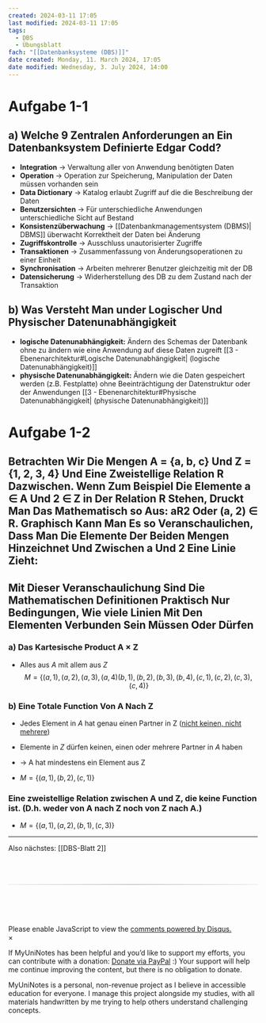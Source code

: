 ```yaml
---
created: 2024-03-11 17:05
last modified: 2024-03-11 17:05
tags:
  - DBS
  - Übungsblatt
fach: "[[Datenbanksysteme (DBS)]]"
date created: Monday, 11. March 2024, 17:05
date modified: Wednesday, 3. July 2024, 14:00
---
```


# Aufgabe 1-1

## a) Welche 9 Zentralen Anforderungen an Ein Datenbanksystem Definierte Edgar Codd?

- **Integration** → Verwaltung aller von Anwendung benötigten Daten
- **Operation** → Operation zur Speicherung, Manipulation der Daten müssen vorhanden sein
- **Data Dictionary** → Katalog erlaubt Zugriff auf die die Beschreibung der Daten
- **Benutzersichten** → Für unterschiedliche Anwendungen unterschiedliche Sicht auf Bestand
- **Konsistenzüberwachung** → [[Datenbankmanagementsystem (DBMS)| DBMS]] überwacht Korrektheit der Daten bei Änderung
- **Zugriffskontrolle** → Ausschluss unautorisierter Zugriffe
- **Transaktionen** → Zusammenfassung von Änderungsoperationen zu einer Einheit
- **Synchronisation** → Arbeiten mehrerer Benutzer gleichzeitig mit der DB
- **Datensicherung** → Widerherstellung des DB zu dem Zustand nach der Transaktion

## b) Was Versteht Man under Logischer Und Physischer Datenunabhängigkeit

- **logische Datenunabhängigkeit:** Ändern des Schemas der Datenbank ohne zu ändern wie eine Anwendung auf diese Daten zugreift [[3 - Ebenenarchitektur#Logische Datenunabhängigkeit| (logische Datenunabhängigkeit)]]
- **physische Datenunabhängigkeit:** Ändern wie die Daten gespeichert werden (z.B. Festplatte) ohne Beeinträchtigung der Datenstruktur oder der Anwendungen [[3 - Ebenenarchitektur#Physische Datenunabhängigkeit| (physische Datenunabhängigkeit)]]

# Aufgabe 1-2

## Betrachten Wir Die Mengen A = {a, b, c} Und Z = {1, 2, 3, 4} Und Eine Zweistellige Relation R Dazwischen. Wenn Zum Beispiel Die Elemente a ∈ A Und 2 ∈ Z in Der Relation R Stehen, Druckt Man Das Mathematisch so Aus: aR2 Oder (a, 2) ∈ R. Graphisch Kann Man Es so Veranschaulichen, Dass Man Die Elemente Der Beiden Mengen Hinzeichnet Und Zwischen a Und 2 Eine Linie Zieht:

## Mit Dieser Veranschaulichung Sind Die Mathematischen Definitionen Praktisch Nur Bedingungen, Wie viele Linien Mit Den Elementen Verbunden Sein Müssen Oder Dürfen

### a) Das Kartesische Product A × Z

- Alles aus _A_ mit allem aus _Z_
  $$
  M = \{(a,1),(a,2),(a,3),(a,4)(b,1),(b,2),(b,3),(b,4),(c,1),(c,2),(c,3),(c,4)\}
  $$

### b) Eine Totale Function Von A Nach Z

- Jedes Element in _A_ hat genau einen Partner in Z (<u>nicht keinen, nicht mehrere</u>)
- Elemente in _Z_ dürfen keinen, einen oder mehrere Partner in _A_ haben
- → A hat mindestens ein Element aus Z

- $M = \{(a,1),(b,2),(c,1) \}$

### Eine zweistellige Relation zwischen A und Z, die keine Function ist. (D.h. weder von A nach Z noch von Z nach A.)

- $M = \{(a,1),(a,2),(b,1),(c,3) \}$

---

Also nächstes: [[DBS-Blatt 2]]

<!-- DISQUS SCRIPT COMMENT START -->

<hr style="border: none; height: 2px; background: linear-gradient(to right, #f0f0f0, #ccc, #f0f0f0); margin-top: 4rem; margin-bottom: 5rem;">
<div id="disqus_thread"></div>
<script>
    /**
    *  RECOMMENDED CONFIGURATION VARIABLES: EDIT AND UNCOMMENT THE SECTION BELOW TO INSERT DYNAMIC VALUES FROM YOUR PLATFORM OR CMS.
    *  LEARN WHY DEFINING THESE VARIABLES IS IMPORTANT: https://disqus.com/admin/universalcode/#configuration-variables    */
    /*
    var disqus_config = function () {
    this.page.url = PAGE_URL;  // Replace PAGE_URL with your page's canonical URL variable
    this.page.identifier = PAGE_IDENTIFIER; // Replace PAGE_IDENTIFIER with your page's unique identifier variable
    };
    */
    (function() { // DON'T EDIT BELOW THIS LINE
    var d = document, s = d.createElement('script');
    s.src = 'https://myuninotes.disqus.com/embed.js';
    s.setAttribute('data-timestamp', +new Date());
    (d.head || d.body).appendChild(s);
    })();
</script>
<noscript>Please enable JavaScript to view the <a href="https://disqus.com/?ref_noscript">comments powered by Disqus.</a></noscript>

<!-- DISQUS SCRIPT COMMENT END -->

<!-- Modal START -->
<div id="myModal" class="modal">
  <div class="modal-content">
    <span id="closeModal" class="close">&times;</span>
    <p class="modal-text">
      If MyUniNotes has been helpful and you’d like to support my efforts, <span class="modal-highlight"> you can contribute with a donation: <a class="modal-dono-link" href="https://paypal.me/myuninotes4u">Donate via PayPal</a> :) </span> Your support will help me continue improving the content, but there is no obligation to donate.
    </p>
    <p class="modal-text">
      <span class="modal-highlight">MyUniNotes is a personal, non-revenue project as I believe in accessible education for everyone.</span> I manage this project alongside my studies, with all materials handwritten by me trying to help others understand challenging concepts.
    </p>
  </div>
</div>

<script>
  // JavaScript to display the modal on page load
  document.addEventListener('DOMContentLoaded', function() {
    // Generate a random number between 1 and 1
    // Wanted it to load with a adjustable probability for every page load but did not work, as DOM is loaded only once. Therefore now loading it every time website is visited and DOM is loaded.
    const randomNumber = Math.floor(Math.random() * 1) + 1; 
    // console.log(randomNumber)
    if (randomNumber === 1) {
      setTimeout(function() {
        const modal = document.getElementById('myModal');
        if (modal) {
          modal.classList.add('show');
        }
      }, 1000); // Adjust the delay as needed

      const closeModal = document.getElementById('closeModal');
      if (closeModal) {
        closeModal.addEventListener('click', function() {
          const modal = document.getElementById('myModal');
          if (modal) {
            modal.classList.remove('show');
          }
        });
      }
    } else {
      // Ensure the modal is hidden if the random number is not 1
      const modal = document.getElementById('myModal');
      if (modal) {
        modal.style.display = 'none';
      }
    }
  });
</script>
<!-- Modal END -->
